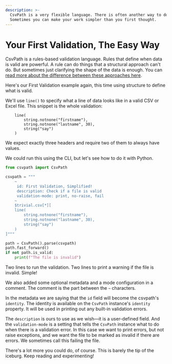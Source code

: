 ```yaml
---
description: >-
  CsvPath is a very flexible language. There is often another way to do a thing.
  Sometimes you can make your work simpler than you first thought.
---
```


# Your First Validation, The Easy Way

CsvPath is a rules-based validation language. Rules that define when data is valid are powerful. A rule can do things that a structural approach can't do. But sometimes just clarifying the shape of the data is enough. You can [read more about the difference between these approaches here](../topics/validation/schemas-or-rules.md).

Here's our First Validation example again, this time using structure to define what is valid.

We'll use `line()` to specify what a line of data looks like in a valid CSV or Excel file. This snippet is the whole validation:

```xquery
    line(
        string.notnone("firstname"),
        string.notnone("lastname", 30),
        string("say")
    )
```

We expect exactly three headers and require two of them to always have values.

We could run this using the CLI, but let's see how to do it with Python.

```python
from csvpath import CsvPath

csvpath = """
    ~ 
     id: First Validation, Simplified!
     description: Check if a file is valid
     validation-mode: print, no-raise, fail 
    ~
    $trivial.csv[*][
    line(
        string.notnone("firstname"),
        string.notnone("lastname", 30),
        string("say")
    )
]"""

path = CsvPath().parse(csvpath)
path.fast_forward()
if not path.is_valid:
    print(f"The file is invalid")
```

Two lines to run the validation. Two lines to print a warning if the file is invalid. Simple!

We also added some optional metadata and a mode configuration in a comment. The comment is the part between the `~` characters.

In the metadata we are saying that the `id` field will become the csvpath's `identity`. The identity is available on the `CsvPath` instance's `identity` property. It will be used in printing out any built-in validation errors.&#x20;

The `description` is ours to use as we wish—it is a user-defined field. And the `validation-mode` is a setting that tells the `CsvPath` instance what to do when there is a validation error. In this case we want to print errors, but not raise exceptions, and we want the file to be marked as invalid if there are errors. We sometimes call this failing the file.&#x20;

There's a lot more you could do, of course. This is barely the tip of the iceburg. Keep reading and experimenting!
